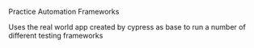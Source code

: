 Practice Automation Frameworks 

Uses the real world app created by cypress as base to run a number of different testing frameworks 
